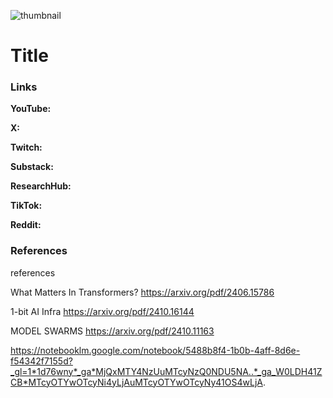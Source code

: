 ![thumbnail](thumbnail.png)

# Title

### Links

**YouTube:**

**X:**

**Twitch:**

**Substack:**

**ResearchHub:**

**TikTok:**

**Reddit:**

### References

references

What Matters In Transformers?
https://arxiv.org/pdf/2406.15786

1-bit AI Infra
https://arxiv.org/pdf/2410.16144

MODEL SWARMS
https://arxiv.org/pdf/2410.11163

https://notebooklm.google.com/notebook/5488b8f4-1b0b-4aff-8d6e-f54342f7155d?_gl=1*1d76wny*_ga*MjQxMTY4NzUuMTcyNzQ0NDU5NA..*_ga_W0LDH41ZCB*MTcyOTYwOTcyNi4yLjAuMTcyOTYwOTcyNy41OS4wLjA.

